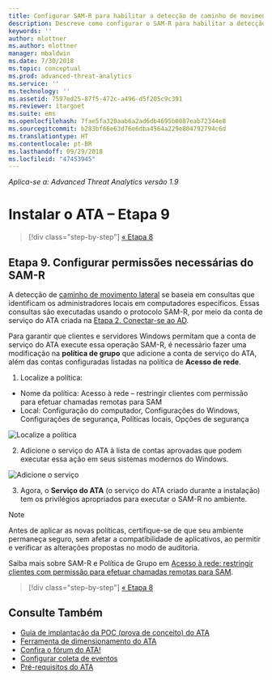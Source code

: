 ```yaml
---
title: Configurar SAM-R para habilitar a detecção de caminho de movimento lateral no Advanced Threat Analytics | Microsoft Docs
description: Descreve como configurar o SAM-R para habilitar a detecção de caminho de movimento lateral no ATA (Advanced Threat Analytics)
keywords: ''
author: mlottner
ms.author: mlottner
manager: mbaldwin
ms.date: 7/30/2018
ms.topic: conceptual
ms.prod: advanced-threat-analytics
ms.service: ''
ms.technology: ''
ms.assetid: 7597ed25-87f5-472c-a496-d5f205c9c391
ms.reviewer: itargoet
ms.suite: ems
ms.openlocfilehash: 7fae5fa320aab6a2ad6db4695b0087eab72344e8
ms.sourcegitcommit: b283bf66e63d76e6dba4564a229e804792794c6d
ms.translationtype: HT
ms.contentlocale: pt-BR
ms.lasthandoff: 09/29/2018
ms.locfileid: "47453945"
---
```

*Aplica-se a: Advanced Threat Analytics versão 1.9*

# <a name="install-ata---step-9"></a>Instalar o ATA – Etapa 9

> [!div class="step-by-step"]
> [« Etapa 8](install-ata-step7.md)

## <a name="step-9-configure-sam-r-required-permissions"></a>Etapa 9. Configurar permissões necessárias do SAM-R

A detecção de [caminho de movimento lateral](use-case-lateral-movement-path.md) se baseia em consultas que identificam os administradores locais em computadores específicos. Essas consultas são executadas usando o protocolo SAM-R, por meio da conta de serviço do ATA criada na [Etapa 2. Conectar-se ao AD](install-ata-step2.md).
 
Para garantir que clientes e servidores Windows permitam que a conta de serviço do ATA execute essa operação SAM-R, é necessário fazer uma modificação na **política de grupo** que adicione a conta de serviço do ATA, além das contas configuradas listadas na política de **Acesso de rede**.

1. Localize a política:

 - Nome da política: Acesso à rede – restringir clientes com permissão para efetuar chamadas remotas para SAM
 - Local: Configuração do computador, Configurações do Windows, Configurações de segurança, Políticas locais, Opções de segurança
  
  ![Localize a política](./media/samr-policy-location.png)

2. Adicione o serviço do ATA à lista de contas aprovadas que podem executar essa ação em seus sistemas modernos do Windows.
 
  ![Adicione o serviço](./media/samr-add-service.png)

3. Agora, o **Serviço do ATA** (o serviço do ATA criado durante a instalação) tem os privilégios apropriados para executar o SAM-R no ambiente.

> [!NOTE]
> Antes de aplicar as novas políticas, certifique-se de que seu ambiente permaneça seguro, sem afetar a compatibilidade de aplicativos, ao permitir e verificar as alterações propostas no modo de auditoria. 

 Saiba mais sobre SAM-R e Política de Grupo em [Acesso à rede: restringir clientes com permissão para efetuar chamadas remotas para SAM](https://docs.microsoft.com/windows/security/threat-protection/security-policy-settings/network-access-restrict-clients-allowed-to-make-remote-sam-calls).


> [!div class="step-by-step"]
> [« Etapa 8](install-ata-step7.md)

## <a name="see-also"></a>Consulte Também
- [Guia de implantação da POC (prova de conceito) do ATA](http://aka.ms/atapoc)
- [Ferramenta de dimensionamento do ATA](http://aka.ms/atasizingtool)
- [Confira o fórum do ATA!](https://social.technet.microsoft.com/Forums/security/home?forum=mata)
- [Configurar coleta de eventos](configure-event-collection.md)
- [Pré-requisitos do ATA](ata-prerequisites.md)
